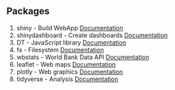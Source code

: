 


## Packages
1. shiny - Build WebApp [Documentation](https://cran.r-project.org/web/packages/shiny/index.html)  
2. shinydashboard - Create dashboards [Documentation](https://cran.r-project.org/web/packages/shinydashboard/index.html)    
3. DT - JavaScript library [Documentation](https://cran.r-project.org/web/packages/shinydashboard/index.html)  
4. fs - Filesystem [Documentation](https://cran.r-project.org/web/packages/fs/index.html)  
5. wbstats - World Bank Data API [Documentation](https://cran.r-project.org/web/packages/wbstats/index.html)  
6. leaflet - Web maps [Documentation](https://cran.r-project.org/web/packages/leaflet/index.html)  
7. plotly - Web graphics [Documentation](https://cran.r-project.org/web/packages/plotly/index.html)  
8. tidyverse - Analysis [Documentation](https://cran.r-project.org/web/packages/tidyverse/index.html)  